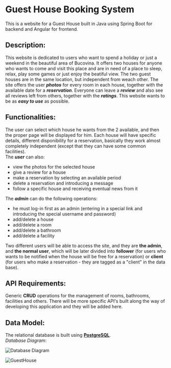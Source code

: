 # Guest House Booking System
This is a website for a Guest House built in Java using Spring Boot for backend and Angular for frontend.
## Description:
This website is dedicated to users who want to spend a holiday or just a weekend in the beautiful area of Bucovina. It offers two houses for anyone who wants to come and visit this place and are in need of a place to sleep, relax, play some games or just enjoy the beatiful view. The two guest houses are in the same location, but independent from weach other.
The site offers the user ***photos*** for every room in each house, together with the available date for a ***reservation***. Everyone can leave a ***review*** and also see all reviews left from others, together with the ***ratings***.
This website wants to be as ***easy to use*** as possible.

## Functionalities:
The user can select which house he wants from the 2 available, and then the proper page will be displayed for him. Each house will have specific details, different disponibility for a reservation, basically they work almost completely independent (except that they can have some common facilities).    
The ***user*** can also:
- view the photos for the selected house
- give a review for a house
- make a reservation by selecting an available period
- delete a reservation and introducing a message
- follow a specific house and receiving eventual news from it    
    
The ***admin*** can do the following operations:
- he must log-in first as an admin (entering in a special link and introducing the special username and password)
- add/delete a house
- add/delete a room
- add/delete a bathroom
- add/delete a facility

Two different users will be able to access the site, and they are **the admin**, and **the normal user**, which will be later divided into **follower** (for users who wants to be notified when the house will be free for a reservation) or **client** (for users who make a reservation - they are tagged as a "client" in the data base).

## API Requirements:
Generic **CRUD** operations for the management of rooms, bathrooms, facilities and others.
There will be more specific API's built along the way of developing this application and they will be added here.

## Data Model:
The relational database is built using **[PostgreSQL]**.   
*Database Diagram*:    

![Database Diagram](https://www.planttext.com/api/plantuml/svg/hLRBRjim4BphAxOfKDX0WpG5KWI2OEJKIw-z2vIuiHQcI6D9lrBdtqizB5csPDbfTJ3iNGrdPZaa_6ATOBVALH1yalXA6i69HE5aEmNKZjmEjX15CFdz5JOPEPp2RDQykcJA1U_Y1UuAG9JCejGem-7dvFdvnwF_-SMtPj53MPt1Ddf8MlIhOQIvRj0rL9JF6JIm2z9BmI87vT5kjqGmx39pr62pqZ8rh97XyLiGL5Q4p4bFuKy0qE4a6QyiyZG4qWxd7XD5FtzvU_wzfR1sOrY6i1QSPe8dtv-UfcNdo3F95XoyrtI9S1aRazj-oinuqbxEd9WDspZrBboxhk_Op6oGGqYCKIXqKIfOt2hfr2ozuRbWYKwGikUDJNg2rejEOTmfoWyPrQiyAUmSEVHBzHbtwxvg5PJhZOuQIHNvi0_u6Cm8vfwkXoqp6kE3nzEka9BHVaJagqX9aIEyUTurSXThaTyIa759HgaYcVzhScDyfSK3sU0abKc58wFFE_t-FMtgoun2zQf8QEw5D28OruIRspVXojcK5t9VwYNQb6dPxsnqT8nloEjoBlyglJejm-9ZAPoVP_5PRhQM9vLHiSLm3YgBxuFxDhHCKDxvS7ZUz_Vt-tsvb6sA8TpL-n2Il0kQQ_iO0LNYEeYoL47g-m-kXzGtJLTNLzY9hlRONqtI7CkhIUfCdyYwID8FkKpIHh15T2PI8QhI1Sn5OIy-SFuFpLy0)

![GuestHouse](https://user-images.githubusercontent.com/101935675/226185466-4733cdb5-f083-415d-a8f7-b59e65a620a3.png)


[PostgreSQL]: <http://postgresql.org>
